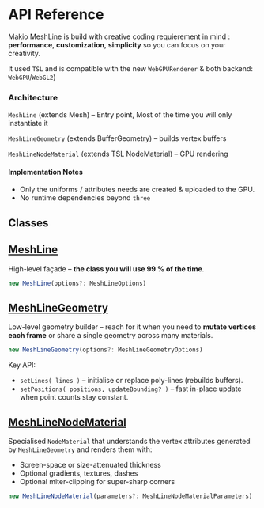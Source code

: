 # API Reference

Makio MeshLine is build with creative coding requierement in mind : **performance**, **customization**, **simplicity** so you can focus on your creativity. 

It used `TSL` and is compatible with the new `WebGPURenderer` & both backend: `WebGPU`/`WebGL2`)

### Architecture

`MeshLine` (extends Mesh) – Entry point, Most of the time you will only instantiate it 

`MeshLineGeometry` (extends BufferGeometry) – builds vertex buffers 

`MeshLineNodeMaterial` (extends TSL NodeMaterial) – GPU rendering 



#### Implementation Notes

* Only the uniforms / attributes needs are created & uploaded to the GPU.
* No runtime dependencies beyond `three`

## Classes
## [MeshLine](/meshline)

High-level façade – **the class you will use 99 % of the time**.

```ts
new MeshLine(options?: MeshLineOptions)
```

## [MeshLineGeometry](/meshline-geometry)

Low-level geometry builder – reach for it when you need to **mutate vertices each frame** or share a single geometry across many materials.

```ts
new MeshLineGeometry(options?: MeshLineGeometryOptions)
```

Key API:

* `setLines( lines )` – initialise or replace poly-lines (rebuilds buffers).  
* `setPositions( positions, updateBounding? )` – fast in-place update when point counts stay constant.


## [MeshLineNodeMaterial](/meshline-material)

Specialised `NodeMaterial` that understands the vertex attributes generated by `MeshLineGeometry` and renders them with:

* Screen-space or size-attenuated thickness
* Optional gradients, textures, dashes
* Optional miter-clipping for super-sharp corners

```ts
new MeshLineNodeMaterial(parameters?: MeshLineNodeMaterialParameters)
```
